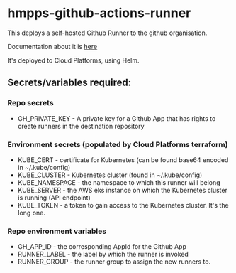 # hmpps-github-actions-runner
This deploys a self-hosted Github Runner to the github organisation.

Documentation about it is [here](https://tech-docs.hmpps.service.justice.gov.uk/sreinternaldocs) 

It's deployed to Cloud Platforms, using Helm.

## Secrets/variables required:

### Repo secrets

- GH_PRIVATE_KEY - A private key for a Github App that has rights to create runners in the destination repository

### Environment secrets (populated by Cloud Platforms terraform)

- KUBE_CERT - certificate for Kubernetes (can be found base64 encoded in ~/.kube/config)
- KUBE_CLUSTER - Kubernetes cluster (found in ~/.kube/config)
- KUBE_NAMESPACE - the namespace to which this runner will belong
- KUBE_SERVER - the AWS eks instance on which the Kubernetes cluster is running (API endpoint)
- KUBE_TOKEN - a token to gain access to the Kubernetes cluster. It's the long one.

### Repo environment variables

- GH_APP_ID - the corresponding AppId for the Github App
- RUNNER_LABEL - the label by which the runner is invoked
- RUNNER_GROUP - the runner group to assign the new runners to.
